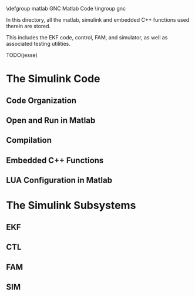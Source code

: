 \defgroup matlab GNC Matlab Code
\ingroup gnc

In this directory, all the matlab, simulink and embedded C++ functions used therein are stored.

This includes the EKF code, control, FAM, and simulator, as well as associated testing utilities.

TODO(jesse)

# The Simulink Code

## Code Organization

## Open and Run in Matlab

## Compilation

## Embedded C++ Functions

## LUA Configuration in Matlab

# The Simulink Subsystems

## EKF

## CTL

## FAM

## SIM

